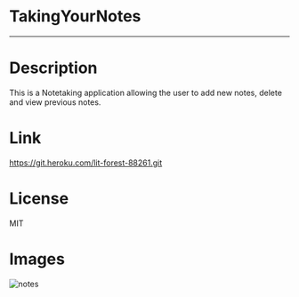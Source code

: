 # TakingYourNotes
-------
# Description
This is a Notetaking application allowing the user to add new notes, delete and view previous notes.
# Link
https://git.heroku.com/lit-forest-88261.git

# License
MIT

# Images

![notes](https://user-images.githubusercontent.com/69743567/100527740-89b10c80-3192-11eb-970c-636d0ab689b2.PNG)
